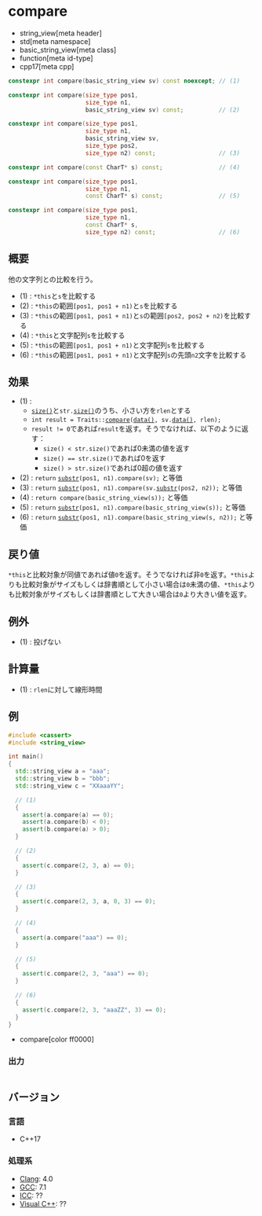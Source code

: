 # compare
* string_view[meta header]
* std[meta namespace]
* basic_string_view[meta class]
* function[meta id-type]
* cpp17[meta cpp]

```cpp
constexpr int compare(basic_string_view sv) const noexcept; // (1)

constexpr int compare(size_type pos1,
                      size_type n1,
                      basic_string_view sv) const;          // (2)

constexpr int compare(size_type pos1,
                      size_type n1,
                      basic_string_view sv,
                      size_type pos2,
                      size_type n2) const;                  // (3)

constexpr int compare(const CharT* s) const;                // (4)

constexpr int compare(size_type pos1,
                      size_type n1,
                      const CharT* s) const;                // (5)

constexpr int compare(size_type pos1,
                      size_type n1,
                      const CharT* s,
                      size_type n2) const;                  // (6)
```

## 概要
他の文字列との比較を行う。

- (1) : `*this`と`s`を比較する
- (2) : `*this`の範囲`[pos1, pos1 + n1)`と`s`を比較する
- (3) : `*this`の範囲`[pos1, pos1 + n1)`と`s`の範囲`[pos2, pos2 + n2)`を比較する
- (4) : `*this`と文字配列`s`を比較する
- (5) : `*this`の範囲`[pos1, pos1 + n1)`と文字配列`s`を比較する
- (6) : `*this`の範囲`[pos1, pos1 + n1)`と文字配列`s`の先頭`n2`文字を比較する


## 効果
- (1) :
    - [`size()`](size.md)と`str.`[`size()`](size.md)のうち、小さい方を`rlen`とする
    - `int result = Traits::`[`compare`](/reference/string/char_traits/compare.md)`(`[`data()`](data.md)`, sv.`[`data()`](data.md)`, rlen);`
    - `result != 0`であれば`result`を返す。そうでなければ、以下のように返す：
        - `size() < str.size()`であれば0未満の値を返す
        - `size() == str.size()`であれば0を返す
        - `size() > str.size()`であれば0超の値を返す
- (2) : `return` [`substr`](substr.md)`(pos1, n1).compare(sv);` と等価
- (3) : `return` [`substr`](substr.md)`(pos1, n1).compare(sv.`[`substr`](substr.md)`(pos2, n2));` と等価
- (4) : `return compare(basic_string_view(s));` と等価
- (5) : `return` [`substr`](substr.md)`(pos1, n1).compare(basic_string_view(s));` と等価
- (6) : `return` [`substr`](substr.md)`(pos1, n1).compare(basic_string_view(s, n2));` と等価


## 戻り値
`*this`と比較対象が同値であれば値`0`を返す。そうでなければ非`0`を返す。`*this`よりも比較対象がサイズもしくは辞書順として小さい場合は`0`未満の値、`*this`よりも比較対象がサイズもしくは辞書順として大きい場合は`0`より大きい値を返す。


## 例外
- (1) : 投げない


## 計算量
- (1) : `rlen`に対して線形時間


## 例
```cpp example
#include <cassert>
#include <string_view>

int main()
{
  std::string_view a = "aaa";
  std::string_view b = "bbb";
  std::string_view c = "XXaaaYY";

  // (1)
  {
    assert(a.compare(a) == 0);
    assert(a.compare(b) < 0);
    assert(b.compare(a) > 0);
  }

  // (2)
  {
    assert(c.compare(2, 3, a) == 0);
  }

  // (3)
  {
    assert(c.compare(2, 3, a, 0, 3) == 0);
  }

  // (4)
  {
    assert(a.compare("aaa") == 0);
  }

  // (5)
  {
    assert(c.compare(2, 3, "aaa") == 0);
  }

  // (6)
  {
    assert(c.compare(2, 3, "aaaZZ", 3) == 0);
  }
}
```
* compare[color ff0000]

### 出力
```
```


## バージョン
### 言語
- C++17

### 処理系
- [Clang](/implementation.md#clang): 4.0
- [GCC](/implementation.md#gcc): 7.1
- [ICC](/implementation.md#icc): ??
- [Visual C++](/implementation.md#visual_cpp): ??

